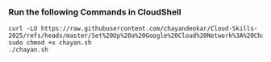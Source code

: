### Run the following Commands in CloudShell

```
curl -LO https://raw.githubusercontent.com/chayandeokar/Cloud-Skills-2025/refs/heads/master/Set%20Up%20a%20Google%20Cloud%20Network%3A%20Challenge%20Lab%20/chayan.sh
sudo chmod +x chayan.sh
./chayan.sh
```
